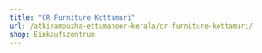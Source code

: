 ```yaml
---
title: "CR Furniture Kottamuri"
url: /athirampuzha-ettumanoor-kerala/cr-furniture-kottamuri/
shop: Einkaufszentrum
---
```

